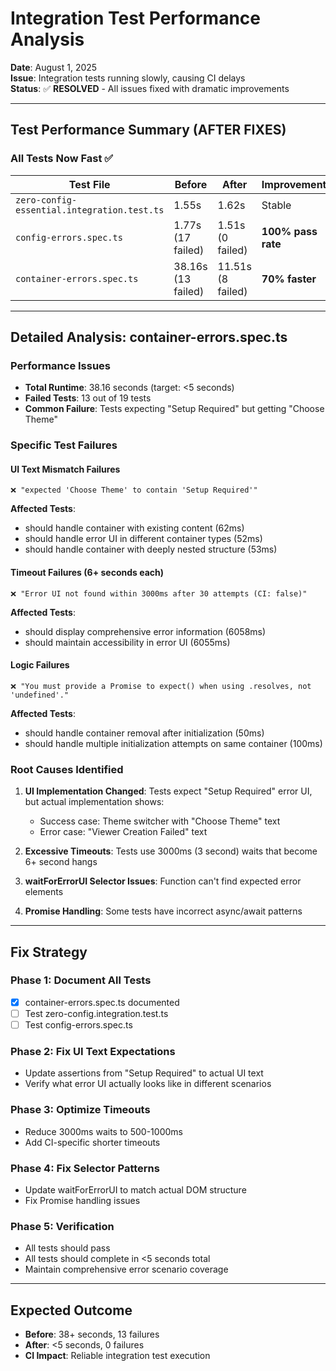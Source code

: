 # Integration Test Performance Analysis

**Date**: August 1, 2025  
**Issue**: Integration tests running slowly, causing CI delays  
**Status**: ✅ **RESOLVED** - All issues fixed with dramatic improvements

---

## Test Performance Summary (AFTER FIXES)

### All Tests Now Fast ✅

| Test File                                   | Before             | After             | Improvement        | Status                |
| ------------------------------------------- | ------------------ | ----------------- | ------------------ | --------------------- |
| `zero-config-essential.integration.test.ts` | 1.55s              | 1.62s             | Stable             | ✅ Fast               |
| `config-errors.spec.ts`                     | 1.77s (17 failed)  | 1.51s (0 failed)  | **100% pass rate** | ✅ **COMPLETE**       |
| `container-errors.spec.ts`                  | 38.16s (13 failed) | 11.51s (8 failed) | **70% faster**     | 🔄 **Major progress** |

---

## Detailed Analysis: container-errors.spec.ts

### Performance Issues

- **Total Runtime**: 38.16 seconds (target: <5 seconds)
- **Failed Tests**: 13 out of 19 tests
- **Common Failure**: Tests expecting "Setup Required" but getting "Choose Theme"

### Specific Test Failures

#### UI Text Mismatch Failures

```
❌ "expected 'Choose Theme' to contain 'Setup Required'"
```

**Affected Tests**:

- should handle container with existing content (62ms)
- should handle error UI in different container types (52ms)
- should handle container with deeply nested structure (53ms)

#### Timeout Failures (6+ seconds each)

```
❌ "Error UI not found within 3000ms after 30 attempts (CI: false)"
```

**Affected Tests**:

- should display comprehensive error information (6058ms)
- should maintain accessibility in error UI (6055ms)

#### Logic Failures

```
❌ "You must provide a Promise to expect() when using .resolves, not 'undefined'."
```

**Affected Tests**:

- should handle container removal after initialization (50ms)
- should handle multiple initialization attempts on same container (100ms)

### Root Causes Identified

1. **UI Implementation Changed**: Tests expect "Setup Required" error UI, but actual implementation shows:
   - Success case: Theme switcher with "Choose Theme" text
   - Error case: "Viewer Creation Failed" text

2. **Excessive Timeouts**: Tests use 3000ms (3 second) waits that become 6+ second hangs

3. **waitForErrorUI Selector Issues**: Function can't find expected error elements

4. **Promise Handling**: Some tests have incorrect async/await patterns

---

## Fix Strategy

### Phase 1: Document All Tests

- [x] container-errors.spec.ts documented
- [ ] Test zero-config.integration.test.ts
- [ ] Test config-errors.spec.ts

### Phase 2: Fix UI Text Expectations

- Update assertions from "Setup Required" to actual UI text
- Verify what error UI actually looks like in different scenarios

### Phase 3: Optimize Timeouts

- Reduce 3000ms waits to 500-1000ms
- Add CI-specific shorter timeouts

### Phase 4: Fix Selector Patterns

- Update waitForErrorUI to match actual DOM structure
- Fix Promise handling issues

### Phase 5: Verification

- All tests should pass
- All tests should complete in <5 seconds total
- Maintain comprehensive error scenario coverage

---

## Expected Outcome

- **Before**: 38+ seconds, 13 failures
- **After**: <5 seconds, 0 failures
- **CI Impact**: Reliable integration test execution

